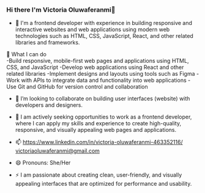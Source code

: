 ### Hi there I'm Victoria Oluwaferanmi👋

- 🔭 I'm a frontend developer with experience in building responsive and interactive websites and web applications using modern web technologies such as HTML, CSS, JavaScript, React, and other related libraries and frameworks.

🌱 What I can do  
      -Build responsive, mobile-first web pages and applications using HTML, CSS, and JavaScript
     -Develop web applications using React and other related libraries
     -Implement designs and layouts using tools such as Figma 
     -Work with APIs to integrate data and functionality into web applications
     -Use Git and GitHub for version control and collaboration

- 👯 I’m looking to collaborate on building user interfaces (website) with developers and designers.

- 🤔 I am actively seeking opportunities to work as a frontend developer, where I can apply my skills and experience to create high-quality, responsive, and visually appealing web pages and applications.

- 📫  https://www.linkedin.com/in/victoria-oluwaferanmi-463352116/     victoriaoluwaferanmi@gmail.com
- 😄 Pronouns: She/Her
- ⚡ I am passionate about creating clean, user-friendly, and visually appealing interfaces that are optimized for performance and usability.
